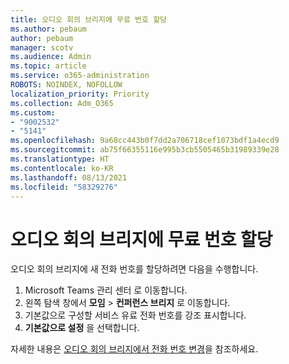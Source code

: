 ```yaml
---
title: 오디오 회의 브리지에 무료 번호 할당
ms.author: pebaum
author: pebaum
manager: scotv
ms.audience: Admin
ms.topic: article
ms.service: o365-administration
ROBOTS: NOINDEX, NOFOLLOW
localization_priority: Priority
ms.collection: Adm_O365
ms.custom:
- "9002532"
- "5141"
ms.openlocfilehash: 9a68cc443b0f7dd2a706718cef1073bdf1a4ecd9
ms.sourcegitcommit: ab75f66355116e995b3cb5505465b31989339e28
ms.translationtype: HT
ms.contentlocale: ko-KR
ms.lasthandoff: 08/13/2021
ms.locfileid: "58329276"
---
```

# <a name="assign-a-toll-free-number-to-your-audio-conferencing-bridge"></a>오디오 회의 브리지에 무료 번호 할당

오디오 회의 브리지에 새 전화 번호를 할당하려면 다음을 수행합니다.

1. Microsoft Teams 관리 센터 로 이동합니다.
1. 왼쪽 탐색 창에서 **모임** > **컨퍼런스 브리지** 로 이동합니다.
1. 기본값으로 구성할 서비스 유료 전화 번호를 강조 표시합니다.
1. **기본값으로 설정** 을 선택합니다.

자세한 내용은 [오디오 회의 브리지에서 전화 번호 변경](https://docs.microsoft.com/MicrosoftTeams/change-the-phone-numbers-on-your-audio-conferencing-bridge)을 참조하세요.
